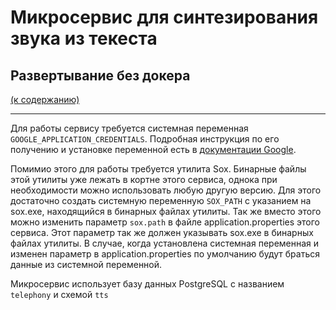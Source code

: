 # Микросервис для синтезирования звука из текеста

<h2 name="without_docker">Развертывание без докера</h2> <a href="#context">(к содержанию)</a>

---

Для работы сервису требуется системная переменная `GOOGLE_APPLICATION_CREDENTIALS`. Подробная инструкция по его получению
и установке переменной есть в <a href="https://cloud.google.com/bigquery/docs/quickstarts/quickstart-client-libraries">документации Google</a>.


Помимио этого для работы требуется утилита Sox. Бинарные файлы этой утилиты уже лежать в кортне этого сервиса, однока при необходимости можно 
использовать любую другую версию. Для этого достаточно создать системную переменную `SOX_PATH` с указанием на sox.exe,
находящийся в бинарных файлах утилиты. Так же вместо этого можно изменить параметр `sox.path` в файле application.properties этого сервиса. 
Этот параметр так же должен указывать sox.exe в бинарных файлах утилиты. В случае, когда установлена системная переменная и изменен параметр в 
application.properties по умолчанию будут браться данные из системной переменной.

Микросервис использует базу данных PostgreSQL с названием `telephony` и схемой `tts`